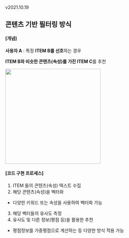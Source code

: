 v2021.10.19

## 콘텐츠 기반 필터링 방식



#### [개념]

**사용자 A** : 특정 **ITEM B를 선호**하는 경우 

**ITEM B와 비슷한 콘텐츠(속성)를 가진 ITEM C**를 추천  


<img src="https://user-images.githubusercontent.com/75558808/137829153-39ceea98-f104-40f7-9b65-5ee7232ef042.png"  width="300" height="300"/>



#### [코드 구현 프로세스]

1. ITEM 들의 콘텐츠(속성) 텍스트 수집
2. 해당 콘텐츠(속성)을 벡터화
- 다양한 키워드 또는 속성을 사용하여 벡터화 가능
3. 해당 벡터들의 유사도 측정
4. 유사도 및 다른 정보(평점 등)을 활용한 추천
- 평점정보를 가중평점으로 계산하는 등 다양한 방식 적용 가능
